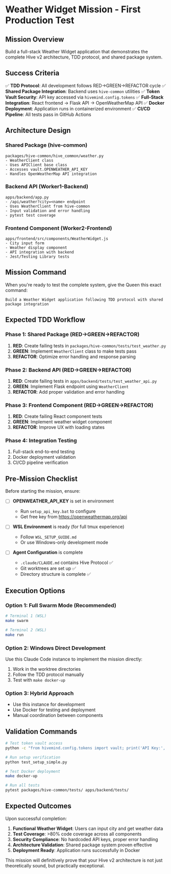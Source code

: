 # Weather Widget Mission - First Production Test

## Mission Overview
Build a full-stack Weather Widget application that demonstrates the complete Hive v2 architecture, TDD protocol, and shared package system.

## Success Criteria
✅ **TDD Protocol**: All development follows RED→GREEN→REFACTOR cycle
✅ **Shared Package Integration**: Backend uses `hive-common` utilities
✅ **Token Vault Security**: API key accessed via `hivemind.config.tokens`
✅ **Full-Stack Integration**: React frontend → Flask API → OpenWeatherMap API
✅ **Docker Deployment**: Application runs in containerized environment
✅ **CI/CD Pipeline**: All tests pass in GitHub Actions

## Architecture Design

### Shared Package (hive-common)
```
packages/hive-common/hive_common/weather.py
- WeatherClient class
- Uses APIClient base class
- Accesses vault.OPENWEATHER_API_KEY
- Handles OpenWeatherMap API integration
```

### Backend API (Worker1-Backend)
```
apps/backend/app.py
- /api/weather?city=<name> endpoint
- Uses WeatherClient from hive-common
- Input validation and error handling
- pytest test coverage
```

### Frontend Component (Worker2-Frontend)
```
apps/frontend/src/components/WeatherWidget.js
- City input form
- Weather display component
- API integration with backend
- Jest/Testing Library tests
```

## Mission Command

When you're ready to test the complete system, give the Queen this exact command:

```
Build a Weather Widget application following TDD protocol with shared package integration
```

## Expected TDD Workflow

### Phase 1: Shared Package (RED→GREEN→REFACTOR)
1. **RED**: Create failing tests in `packages/hive-common/tests/test_weather.py`
2. **GREEN**: Implement `WeatherClient` class to make tests pass
3. **REFACTOR**: Optimize error handling and response parsing

### Phase 2: Backend API (RED→GREEN→REFACTOR)
1. **RED**: Create failing tests in `apps/backend/tests/test_weather_api.py`
2. **GREEN**: Implement Flask endpoint using `WeatherClient`
3. **REFACTOR**: Add proper validation and error handling

### Phase 3: Frontend Component (RED→GREEN→REFACTOR)
1. **RED**: Create failing React component tests
2. **GREEN**: Implement weather widget component
3. **REFACTOR**: Improve UX with loading states

### Phase 4: Integration Testing
1. Full-stack end-to-end testing
2. Docker deployment validation
3. CI/CD pipeline verification

## Pre-Mission Checklist

Before starting the mission, ensure:

- [ ] **OPENWEATHER_API_KEY** is set in environment
  - Run `setup_api_key.bat` to configure
  - Get free key from https://openweathermap.org/api
  
- [ ] **WSL Environment** is ready (for full tmux experience)
  - Follow `WSL_SETUP_GUIDE.md`
  - Or use Windows-only development mode

- [ ] **Agent Configuration** is complete
  - `.claude/CLAUDE.md` contains Hive Protocol ✅
  - Git worktrees are set up ✅
  - Directory structure is complete ✅

## Execution Options

### Option 1: Full Swarm Mode (Recommended)
```bash
# Terminal 1 (WSL)
make swarm

# Terminal 2 (WSL)  
make run
```

### Option 2: Windows Direct Development
Use this Claude Code instance to implement the mission directly:
1. Work in the worktree directories
2. Follow the TDD protocol manually
3. Test with `make docker-up`

### Option 3: Hybrid Approach
- Use this instance for development
- Use Docker for testing and deployment
- Manual coordination between components

## Validation Commands

```bash
# Test token vault access
python -c "from hivemind.config.tokens import vault; print('API Key:', vault.OPENWEATHER_API_KEY[:10] + '...' if vault.OPENWEATHER_API_KEY else 'Not set')"

# Run setup verification
python test_setup_simple.py

# Test Docker deployment
make docker-up

# Run all tests
pytest packages/hive-common/tests/ apps/backend/tests/
```

## Expected Outcomes

Upon successful completion:
1. **Functional Weather Widget**: Users can input city and get weather data
2. **Test Coverage**: >80% code coverage across all components  
3. **Security Compliance**: No hardcoded API keys, proper error handling
4. **Architecture Validation**: Shared package system proven effective
5. **Deployment Ready**: Application runs successfully in Docker

This mission will definitively prove that your Hive v2 architecture is not just theoretically sound, but practically exceptional.